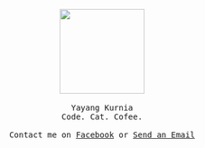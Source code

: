 <p align="center">
  <img src="https://media.giphy.com/media/WUlplcMpOCEmTGBtBW/giphy.gif" width="150">
  <br><br>
  <samp>
    Yayang Kurnia<br>
    Code. Cat. Cofee.
     <br><br>Contact me on <a href="https://web.facebook.com/y21kurnia">Facebook</a> or <a href="mailto:y21kurnia@gmail.com">Send an Email</a>
  </samp>
</p>
